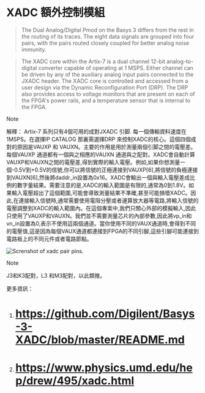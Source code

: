 # XADC 額外控制模組


> The Dual Analog/Digital Pmod on the Basys 3 differs from the rest in the routing of its traces. The eight data signals are grouped into four pairs, with the pairs routed closely coupled for better analog noise immunity.

>The XADC core within the Artix-7 is a dual channel 12-bit analog-to-digital converter capable of operating at 1 MSPS. Either channel can be driven by any of the auxiliary analog input pairs connected to the JXADC header. The XADC core is controlled and accessed from a user design via the Dynamic Reconfiguration Port (DRP). The DRP also provides access to voltage monitors that are present on each of the FPGA's power rails, and a temperature sensor that is internal to the FPGA.

> [!NOTE]
> 解釋： Artix-7 系列只有4個可用的成對JXADC 引脚. 每一個傳輸資料速度在1MSPS。在選擇IP CATALOG 那裏需選擇DRP 來控制XADC的核心。這個四個成對的原因是VAUXP 和 VAUXN。主要的作用是用於測量兩個引脚之間的電壓差。每個VAUXP 通道都有一個與之相應的VAUXN 通道與之配對。XADC會自動計算VAUXP和VAUXN之間的電壓差,得到實際的輸入電壓。例如,如果你想測量一個-0.5V到+0.5V的信號,你可以將信號的正極連接到VAUXP[6],將信號的負極連接到VAUXN[6],然後將daddr_in設置為0x16。XADC會輸出一個與輸入電壓差成比例的數字量結果。需要注意的是,XADC的輸入範圍是有限的,通常為0到1.8V。如果輸入電壓超出了這個範圍,可能會導致測量結果不準確,甚至可能損壞XADC。因此,在連接輸入信號時,通常需要使用電阻分壓或者運算放大器等電路,將輸入信號的電壓調整到XADC的輸入範圍內。在這個專案中,我們只關心外部的模擬輸入,因此只使用了VAUXP和VAUXN。我們並不需要測量芯片的內部參數,因此將vp_in和vn_in設置為0,表示不使用這兩個通道。當你使用不同的VAUX通道時,會得到不同的電壓值,這是因為每個VAUX通道都連接到FPGA的不同引腳,這些引腳可能連接到電路板上的不同元件或者電路節點。

![Screnshot of xadc pair pins.](C:\Users\User\Documents\GitHub\VerilogSnakeGame\img\xadc_pair_pins.png)

> [!NOTE]
> J3和K3配對，L3 和M3配對，以此類推。

更多資訊：
1. #    https://github.com/Digilent/Basys-3-XADC/blob/master/README.md
2. #    https://www.physics.umd.edu/hep/drew/495/xadc.html

